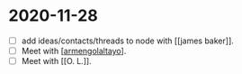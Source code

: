 # 2020-11-28

- [ ] add ideas/contacts/threads to node with [[james baker]].
- [ ] Meet with [[armengolaltayo]].
- [ ] Meet with [[O. L.]].

[//begin]: # "Autogenerated link references for markdown compatibility"
[james-baker]: ../james-baker "James Baker"
[armengolaltayo]: ../armengolaltayo "Armengolaltayo"
[//end]: # "Autogenerated link references"